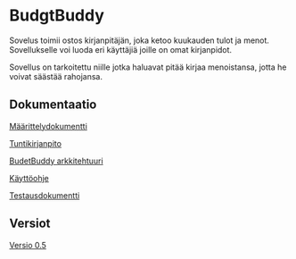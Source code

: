 # BudgtBuddy

Sovelus toimii ostos kirjanpitäjän, joka ketoo kuukauden tulot ja menot. Sovellukselle voi luoda eri käyttäjiä joille on omat kirjanpidot.

Sovellus on tarkoitettu niille jotka haluavat pitää kirjaa menoistansa, jotta he voivat säästää rahojansa.

## Dokumentaatio

[Määrittelydokumentti](https://github.com/MTajakka/ot-harjoitustyo/blob/master/dokumentointi/maarittelydokumentti.md)

[Tuntikirjanpito](https://github.com/MTajakka/ot-harjoitustyo/blob/master/dokumentointi/tuntikirjanpito.md)

[BudetBuddy arkkitehtuuri](https://github.com/MTajakka/ot-harjoitustyo/blob/master/dokumentointi/arkkitehtuuri.md)

[Käyttöohje](https://github.com/MTajakka/ot-harjoitustyo/blob/master/dokumentointi/kayttoohje.md)

[Testausdokumentti](://github.com/MTajakka/ot-harjoitustyo/blob/master/dokumentointi/testaus.md)

## Versiot
[Versio 0.5](https://github.com/MTajakka/ot-harjoitustyo/releases/tag/viikko6)
